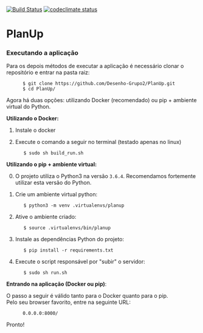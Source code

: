 [![Build Status](https://travis-ci.org/Desenho-Grupo2/PlanUp.svg?branch=master)](https://travis-ci.org/Desenho-Grupo2/PlanUp) [![codeclimate status](https://codeclimate.com/github/Desenho-Grupo2/PlanUp.svg?branch=master)](https://codeclimate.com/github/Desenho-Grupo2/PlanUp)

# PlanUp

### Executando a aplicação

Para os depois métodos de executar a aplicação é necessário clonar o repositório e entrar na pasta raiz:<br>

          $ git clone https://github.com/Desenho-Grupo2/PlanUp.git
          $ cd PlanUp/

Agora há duas opções: utilizando Docker (recomendado) ou pip + ambiente virtual do Python.

**Utilizando o Docker:**

1) Instale o docker<br>
2) Execute o comando a seguir no terminal (testado apenas no linux)

          $ sudo sh build_run.sh

**Utilizando o pip + ambiente virtual:**

0) O projeto utiliza o Python3 na versão `3.6.4`. Recomendamos fortemente utilizar esta versão do Python.

1) Crie um ambiente virtual python:

          $ python3 -m venv .virtualenvs/planup

2) Ative o ambiente criado:

          $ source .virtualenvs/bin/planup

3) Instale as dependências Python do projeto:

          $ pip install -r requirements.txt

4) Execute o script responsável por "subir" o servidor:

          $ sudo sh run.sh

**Entrando na aplicação (Docker ou pip)**:

O passo a seguir é válido tanto para o Docker quanto para o pip.<br>
Pelo seu browser favorito, entre na seguinte URL:

          0.0.0.0:8000/

Pronto!
